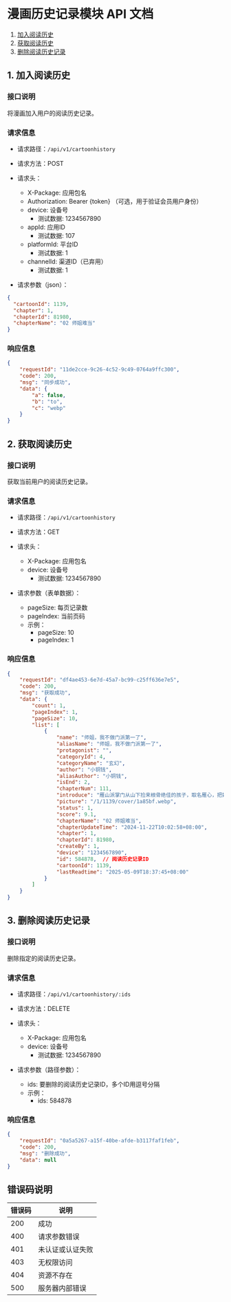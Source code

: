 # 漫画历史记录模块 API 文档
1. [加入阅读历史](#1-加入阅读历史)
2. [获取阅读历史](#2-获取阅读历史)
3. [删除阅读历史记录](#3-删除阅读历史记录)

## 1. 加入阅读历史

### 接口说明
将漫画加入用户的阅读历史记录。

### 请求信息
- 请求路径：`/api/v1/cartoonhistory`
- 请求方法：POST
- 请求头：
  - X-Package: 应用包名
  - Authorization: Bearer {token} （可选，用于验证会员用户身份）
  - device: 设备号
    - 测试数据: 1234567890
  - appId: 应用ID
    - 测试数据: 107
  - platformId: 平台ID
    - 测试数据: 1
  - channelId: 渠道ID（已弃用）
    - 测试数据: 1

- 请求参数（json）：
```json
{
  "cartoonId": 1139,
  "chapter": 1,
  "chapterId": 81980,
  "chapterName": "02 师姐难当"
}
```

### 响应信息
```json
{
    "requestId": "11de2cce-9c26-4c52-9c49-0764a9ffc300",
    "code": 200,
    "msg": "同步成功",
    "data": {
        "a": false,
        "b": "to",
        "c": "webp"
    }
}
```

## 2. 获取阅读历史

### 接口说明
获取当前用户的阅读历史记录。

### 请求信息
- 请求路径：`/api/v1/cartoonhistory`
- 请求方法：GET
- 请求头：
  - X-Package: 应用包名
  - device: 设备号
    - 测试数据: 1234567890

- 请求参数（表单数据）：
  - pageSize: 每页记录数
  - pageIndex: 当前页码
  - 示例：
    - pageSize: 10
    - pageIndex: 1

### 响应信息
```json
{
    "requestId": "df4ae453-6e7d-45a7-bc99-c25ff636e7e5",
    "code": 200,
    "msg": "获取成功",
    "data": {
        "count": 1,
        "pageIndex": 1,
        "pageSize": 10,
        "list": [
            {
                "name": "师姐，我不做门派第一了",
                "aliasName": "师姐，我不做门派第一了",
                "protagonist": "",
                "categoryId": 4,
                "categoryName": "玄幻",
                "author": "小铜钱",
                "aliasAuthor": "小铜钱",
                "isEnd": 2,
                "chapterNum": 111,
                "introduce": "雁山派掌门从山下捡来根骨绝佳的孩子，取名雁心，把她托给大师姐柳云，让她传授雁山派基础武功于她，这也太耽误练功了，柳云一边揣测是因为自己天资笨拙被师父放弃，一边却坚守大师姐的职责，用心带练雁心，使其成为了门派第一。师妹的反超似乎打破了二人原有的关系，此时门派也开始内外受难……",
                "picture": "/1/1139/cover/1a85bf.webp",
                "status": 1,
                "score": 9.1,
                "chapterName": "02 师姐难当",
                "chapterUpdateTime": "2024-11-22T10:02:58+08:00",
                "chapter": 1,
                "chapterId": 81980,
                "createBy": 1,
                "device": "1234567890",
                "id": 584878,  // 阅读历史记录ID
                "cartoonId": 1139,
                "lastReadtime": "2025-05-09T18:37:45+08:00"
            }
        ]
    }
}
```

## 3. 删除阅读历史记录

### 接口说明
删除指定的阅读历史记录。

### 请求信息
- 请求路径：`/api/v1/cartoonhistory/:ids`
- 请求方法：DELETE
- 请求头：
  - X-Package: 应用包名
  - device: 设备号
    - 测试数据: 1234567890

- 请求参数（路径参数）：
  - ids: 要删除的阅读历史记录ID，多个ID用逗号分隔
  - 示例：
    - ids: 584878

### 响应信息
```json
{
    "requestId": "0a5a5267-a15f-40be-afde-b3117faf1feb",
    "code": 200,
    "msg": "删除成功",
    "data": null
}
```

## 错误码说明

| 错误码 | 说明 |
|--------|------|
| 200 | 成功 |
| 400 | 请求参数错误 |
| 401 | 未认证或认证失败 |
| 403 | 无权限访问 |
| 404 | 资源不存在 |
| 500 | 服务器内部错误 |
